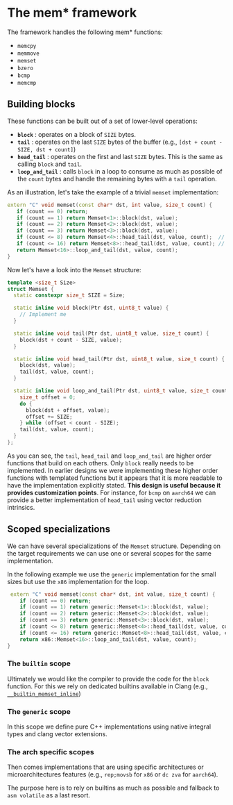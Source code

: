# The mem* framework

The framework handles the following mem* functions:
 - `memcpy`
 - `memmove`
 - `memset`
 - `bzero`
 - `bcmp`
 - `memcmp`

## Building blocks

These functions can be built out of a set of lower-level operations:
 - **`block`** : operates on a block of `SIZE` bytes.
 - **`tail`** : operates on the last `SIZE` bytes of the buffer (e.g., `[dst + count - SIZE, dst + count]`)
 - **`head_tail`** : operates on the first and last `SIZE` bytes. This is the same as calling `block` and `tail`.
 - **`loop_and_tail`** : calls `block` in a loop to consume as much as possible of the `count` bytes and handle the remaining bytes with a `tail` operation.

As an illustration, let's take the example of a trivial `memset` implementation:

 ```C++
 extern "C" void memset(const char* dst, int value, size_t count) {
    if (count == 0) return;
    if (count == 1) return Memset<1>::block(dst, value);
    if (count == 2) return Memset<2>::block(dst, value);
    if (count == 3) return Memset<3>::block(dst, value);
    if (count <= 8) return Memset<4>::head_tail(dst, value, count);  // Note that 0 to 4 bytes are written twice.
    if (count <= 16) return Memset<8>::head_tail(dst, value, count); // Same here.
    return Memset<16>::loop_and_tail(dst, value, count);
}
 ```

Now let's have a look into the `Memset` structure:

```C++
template <size_t Size>
struct Memset {
  static constexpr size_t SIZE = Size;

  static inline void block(Ptr dst, uint8_t value) {
    // Implement me
  }

  static inline void tail(Ptr dst, uint8_t value, size_t count) {
    block(dst + count - SIZE, value);
  }

  static inline void head_tail(Ptr dst, uint8_t value, size_t count) {
    block(dst, value);
    tail(dst, value, count);
  }

  static inline void loop_and_tail(Ptr dst, uint8_t value, size_t count) {
    size_t offset = 0;
    do {
      block(dst + offset, value);
      offset += SIZE;
    } while (offset < count - SIZE);
    tail(dst, value, count);
  }
};
```

As you can see, the `tail`, `head_tail` and `loop_and_tail` are higher order functions that build on each others. Only `block` really needs to be implemented.
In earlier designs we were implementing these higher order functions with templated functions but it appears that it is more readable to have the implementation explicitly stated.
**This design is useful because it provides customization points**. For instance, for `bcmp` on `aarch64` we can provide a better implementation of `head_tail` using vector reduction intrinsics.

## Scoped specializations

We can have several specializations of the `Memset` structure. Depending on the target requirements we can use one or several scopes for the same implementation.

In the following example we use the `generic` implementation for the small sizes but use the `x86` implementation for the loop.
```C++
 extern "C" void memset(const char* dst, int value, size_t count) {
    if (count == 0) return;
    if (count == 1) return generic::Memset<1>::block(dst, value);
    if (count == 2) return generic::Memset<2>::block(dst, value);
    if (count == 3) return generic::Memset<3>::block(dst, value);
    if (count <= 8) return generic::Memset<4>::head_tail(dst, value, count);
    if (count <= 16) return generic::Memset<8>::head_tail(dst, value, count);
    return x86::Memset<16>::loop_and_tail(dst, value, count);
}
```

### The `builtin` scope

Ultimately we would like the compiler to provide the code for the `block` function. For this we rely on dedicated builtins available in Clang (e.g., [`__builtin_memset_inline`](https://clang.llvm.org/docs/LanguageExtensions.html#guaranteed-inlined-memset))

### The `generic` scope

In this scope we define pure C++ implementations using native integral types and clang vector extensions.

### The arch specific scopes

Then comes implementations that are using specific architectures or microarchitectures features (e.g., `rep;movsb` for `x86` or `dc zva` for `aarch64`).

The purpose here is to rely on builtins as much as possible and fallback to `asm volatile` as a last resort.
